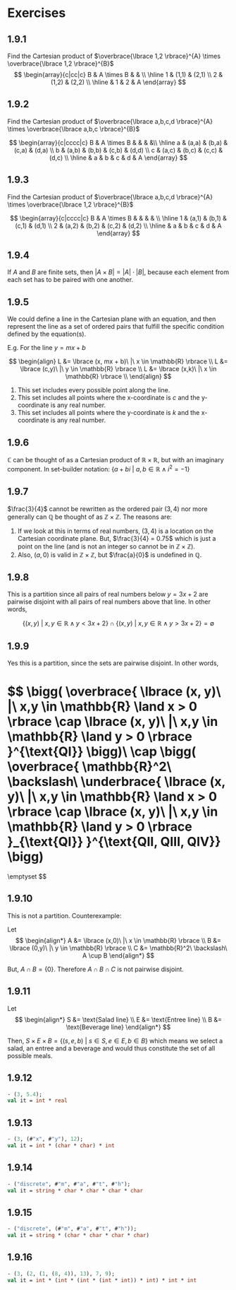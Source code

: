 # Exercises

## 1.9.1
Find the Cartesian product of 
$\overbrace{\lbrace 1,2 \rbrace}^{A} \times \overbrace{\lbrace 1,2 \rbrace}^{B}$
$$
\begin{array}{c|cc|c}
B & A \times B & & \\
\hline
1 & (1,1)  & (2,1) \\
2 & (1,2)  & (2,2) \\
\hline
  & 1 & 2 & A
\end{array}
$$

## 1.9.2
Find the Cartesian product of 
$\overbrace{\lbrace a,b,c,d \rbrace}^{A} \times \overbrace{\lbrace a,b,c \rbrace}^{B}$

$$
\begin{array}{c|cccc|c}
B & A \times B & & & &\\
\hline
a & (a,a)  & (b,a) & (c,a) & (d,a) \\
b & (a,b)  & (b,b) & (c,b) & (d,d) \\
c & (a,c)  & (b,c) & (c,c) & (d,c) \\
\hline
  & a & b & c & d & A
\end{array}
$$

## 1.9.3
Find the Cartesian product of 
$\overbrace{\lbrace a,b,c,d \rbrace}^{A} \times \overbrace{\lbrace 1,2 \rbrace}^{B}$

$$
\begin{array}{c|cccc|c}
B & A \times B & & & & \\
\hline
1 & (a,1)  & (b,1) & (c,1) & (d,1) \\
2 & (a,2)  & (b,2) & (c,2) & (d,2) \\
\hline
  & a & b & c & d & A
\end{array}
$$

## 1.9.4
If $A$ and $B$ are finite sets, then $|A \times B| = |A| \cdot |B|$, because
each element from each set has to be paired with one another.

## 1.9.5
We could define a line in the Cartesian plane with an equation, and then 
represent the line as a set of ordered pairs that fulfill the specific condition
defined by the equation(s).

E.g. For the line $y = mx + b$

$$
\begin{align}
L &= \lbrace (x, mx + b)\ |\ x \in \mathbb{R} \rbrace  \\
L &= \lbrace (c,y)\ |\ y \in \mathbb{R} \rbrace \\
L &= \lbrace (x,k)\ |\ x \in \mathbb{R} \rbrace \\
\end{align}
$$

1. This set includes every possible point along the line.
2. This set includes all points where the x-coordinate is $c$ and the 
   y-coordinate is any real number.
3. This set includes all points where the y-coordinate is $k$ and the
   x-coordinate is any real number.

## 1.9.6
$\mathbb{C}$ can be thought of as a Cartesian product of 
$\mathbb{R} \times \mathbb{R}$, but with an imaginary component. In set-builder
notation:
$\lbrace a + bi\ |\ a,b \in \mathbb{R} \land i^2 = -1 \rbrace$

## 1.9.7
$\frac{3}{4}$ cannot be rewritten as the ordered pair $(3,4)$ nor more generally
can $\mathbb{Q}$ be thought of as $\mathbb{Z} \times \mathbb{Z}$. The reasons
are:

1. If we look at this in terms of real numbers, $(3, 4)$ is a location on the 
   Cartesian coordinate plane. But, $\frac{3}{4} = 0.75$ which is just a point
   on the line (and is not an integer so cannot be in 
   $\mathbb{Z} \times \mathbb{Z}$).
2. Also, $(a,0)$ is valid in $\mathbb{Z} \times \mathbb{Z}$, but $\frac{a}{0}$ 
   is undefined in $\mathbb{Q}$.

## 1.9.8
This is a partition since all pairs of real numbers below $y = 3x + 2$ are 
pairwise disjoint with all pairs of real numbers above that line. In other 
words, 

$$
\lbrace (x, y)\ |\ x,y \in \mathbb{R} \land y < 3x + 2 \rbrace \cap
\lbrace (x, y)\ |\ x,y \in \mathbb{R} \land y > 3x + 2 \rbrace = \emptyset
$$

## 1.9.9
Yes this is a partition, since the sets are pairwise disjoint. In other words,

$$
\bigg( 
    \overbrace{ \lbrace (x, y)\ |\ x,y \in \mathbb{R} \land x > 0 \rbrace \cap
    \lbrace (x, y)\ |\ x,y \in \mathbb{R} \land y > 0 \rbrace }^{\text{QI}}
\bigg)\ 
\cap 
\bigg(
    \overbrace{
    \mathbb{R}^2\ \backslash\ 
    \underbrace{ \lbrace (x, y)\ |\ x,y \in \mathbb{R} \land x > 0 \rbrace \cap
    \lbrace (x, y)\ |\ x,y \in \mathbb{R} \land y > 0 \rbrace }_{\text{QI}}
    }^{\text{QII, QIII, QIV}}
\bigg)
= 
\emptyset
$$

## 1.9.10
This is not a partition. Counterexample:

Let 
$$
\begin{align*}
A &= \lbrace (x,0)\ |\ x \in \mathbb{R} \rbrace \\
B &= \lbrace (0,y)\ |\ y \in \mathbb{R} \rbrace \\
C &= \mathbb{R}^2\ \backslash\ A \cup B
\end{align*}
$$

But, $A \cap B = \lbrace 0 \rbrace$. Therefore $A \cap B \cap C$ is not pairwise
disjoint.

## 1.9.11
Let
$$
\begin{align*}
S &= \text{Salad line}    \\
E &= \text{Entree line}   \\
B &= \text{Beverage line}
\end{align*}
$$

Then, 
$S \times E \times B = \lbrace (s,e,b)\ |\ s \in S, e \in E, b \in B \rbrace$
which means we select a salad, an entree and a beverage and would thus constitute 
the set of all possible meals.

## 1.9.12
```sml
- (3, 5.4);
val it = int * real
```

## 1.9.13
```sml
- (3, (#"x", #"y"), 12);
val it = int * (char * char) * int
```

## 1.9.14
```sml
- ("discrete", #"m", #"a", #"t", #"h");
val it = string * char * char * char * char
```

## 1.9.15
```sml
- ("discrete", (#"m", #"a", #"t", #"h"));
val it = string * (char * char * char * char)
```

## 1.9.16
```sml
- (3, (2, (1, (8, 4)), 13), 7, 9);
val it = int * (int * (int * (int * int)) * int) * int * int
```